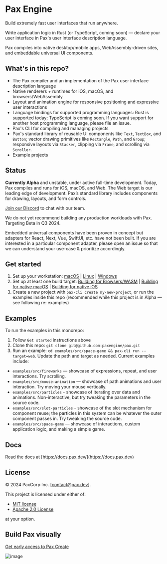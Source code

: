 # Pax Engine

Build extremely fast user interfaces that run anywhere.

Write application logic in Rust (or TypeScript, coming soon) — declare your user interface in Pax's user interface description language.

Pax compiles into native desktop/mobile apps, WebAssembly-driven sites, and embeddable universal UI components.

## What's in this repo?

 - The Pax compiler and an implementation of the Pax user interface description language
 - Native renderers + runtimes for iOS, macOS, and browsers/WebAssembly
 - Layout and animation engine for responsive positioning and expressive user interactions
 - Language bindings for supported programming languages: Rust is supported today; TypeScript is coming soon.  If you want support for another host programming language, please file an issue.
 - Pax's CLI for compiling and managing projects
 - Pax's standard library of reusable UI components like `Text`, `TextBox`, and `Button`; vector drawing primitives like `Rectangle`, `Path`, and `Group`; responsive layouts via `Stacker`, clipping via `Frame`, and scrolling via `Scroller`.
 - Example projects

## Status

**Currently Alpha** and unstable, under active full-time development.  Today, Pax compiles and runs for iOS, macOS, and Web.  The Web target is our leading edge of development.  Pax’s standard library includes components for drawing, layouts, and form controls.

[Join our Discord](https://discord.com/invite/Eq8KWAUc6b) to chat with our team.  

We do not yet recommend building any production workloads with Pax. Targeting Beta in Q3 2024.

Embedded universal components have been proven in concept but adapters for React, Next, Vue, SwiftUI, etc. have not been built.  If you are interested in a particular component adapter, please open an issue so that we can understand your use-case & prioritize accordingly.

## Get started

1. Set up your workstation:  [macOS](https://docs.pax.dev/getting-started/macos-getting-started.html) | [Linux](https://docs.pax.dev/getting-started/linux-getting-started.html) | [Windows](https://docs.pax.dev/getting-started/windows-getting-started.html)
2. Set up at least one build target: [Building for Browsers/WASM](https://docs.pax.dev/getting-started/web-target.html) | [Building for native macOS](https://docs.pax.dev/getting-started/desktop-target.html) | [Building for native iOS](https://docs.pax.dev/getting-started/mobile-target.html)
3. Create a new project with `pax-cli create my-new-project`, or run the examples inside this repo (recommended while this project is in Alpha — see following re: examples)

## Examples

To run the examples in this monorepo:

1. Follow `Get started` instructions above
2. Clone this repo: `git clone git@github.com:paxengine/pax.git`
3. Run an example: `cd examples/src/space-game && pax-cli run --target=web`.  Update the path and target as needed.  Current examples include:

- `examples/src/fireworks` — showcase of expressions, repeat, and user interactions.  Try scrolling.
- `examples/src/mouse-animation` — showcase of path animations and user interaction.  Try moving your mouse vertically.
- `examples/src/particles` - showcase of iterating over data and animations. Non-interactive, but try tweaking the parameters in the source code.
- `examples/src/slot-particles` - showcase of the slot mechanism for component reuse; the particles in this system can be whatever the outer component passes in.  Try tweaking the source code.
- `examples/src/space-game` — showcase of interactions, custom application logic, and making a simple game.

## Docs

Read the docs at [https://docs.pax.dev/](https://docs.pax.dev)

## License

© 2024 PaxCorp Inc.  [contact@pax.dev].

This project is licensed under either of:
- [MIT license](LICENSE-MIT)
- [Apache 2.0 License](LICENSE-APACHE)

at your option.

## Build Pax visually

[Get early access to Pax Create](https://airtable.com/appCUQtUS9g4kuQZL/pagcoNLd0e8amZB0D/form)

![image](https://github.com/paxengine/pax/assets/2100885/972fd339-868d-4718-8e07-aabc26d6945c)



